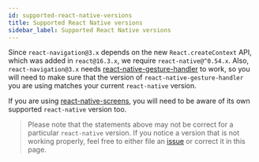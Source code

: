 ```yaml
---
id: supported-react-native-versions
title: Supported React Native versions
sidebar_label: Supported React Native versions
---
```


Since `react-navigation@3.x` depends on the new `React.createContext` API, which was added in `react@16.3.x`, we require `react-native@^0.54.x`. Also, `react-navigation@3.x` needs [react-native-gesture-handler](https://github.com/software-mansion/react-native-gesture-handler#react-native-support) to work, so you will need to make sure that the version of `react-native-gesture-handler` you are using matches your current `react-native` version.

If you are using [react-native-screens](react-native-screens.html), you will need to be aware of its own supported `react-native` version too.

> Please note that the statements above may not be correct for a particular `react-native` version. If you notice a version that is not working properly, feel free to either file an [issue](https://github.com/react-navigation/react-navigation.github.io/issues/new) or correct it in this page.
